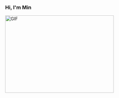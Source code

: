 ### Hi, I'm Min


<img align="center" alt="GIF" src="https://github.com/M13nSec/M13nSec/blob/main/GIF.gif?raw=true" width="350" height="250"/>






